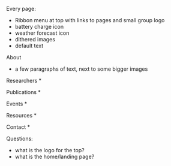 Every page:
* Ribbon menu at top with links to pages and small group logo
* battery charge icon
* weather forecast icon
* dithered images
* default text

About
* a few paragraphs of text, next to some bigger images

Researchers
* 

Publications
* 

Events
* 

Resources
* 

Contact
* 

Questions:
* what is the logo for the top?
* what is the home/landing page?